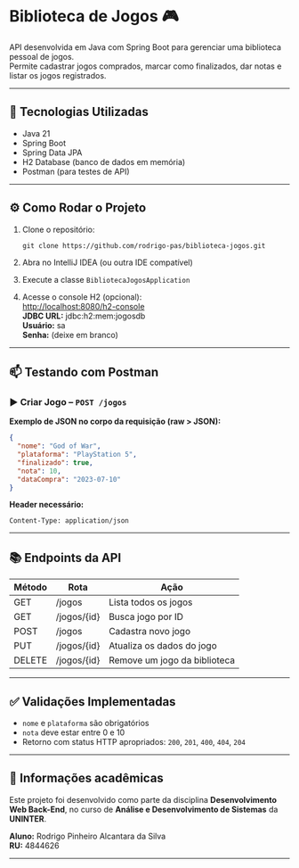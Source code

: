 # Biblioteca de Jogos 🎮

API desenvolvida em Java com Spring Boot para gerenciar uma biblioteca pessoal de jogos.  
Permite cadastrar jogos comprados, marcar como finalizados, dar notas e listar os jogos registrados.

---

## 🚀 Tecnologias Utilizadas

- Java 21
- Spring Boot
- Spring Data JPA
- H2 Database (banco de dados em memória)
- Postman (para testes de API)

---

## ⚙️ Como Rodar o Projeto

1. Clone o repositório:
   ```
   git clone https://github.com/rodrigo-pas/biblioteca-jogos.git
   ```

2. Abra no IntelliJ IDEA (ou outra IDE compatível)

3. Execute a classe `BibliotecaJogosApplication`

4. Acesse o console H2 (opcional):  
   [http://localhost:8080/h2-console](http://localhost:8080/h2-console)  
   **JDBC URL:** jdbc:h2:mem:jogosdb  
   **Usuário:** sa  
   **Senha:** (deixe em branco)

---

## 📫 Testando com Postman

### ▶️ Criar Jogo – `POST /jogos`

**Exemplo de JSON no corpo da requisição (raw > JSON):**

```json
{
  "nome": "God of War",
  "plataforma": "PlayStation 5",
  "finalizado": true,
  "nota": 10,
  "dataCompra": "2023-07-10"
}
```

**Header necessário:**

```
Content-Type: application/json
```

---

## 📚 Endpoints da API

| Método | Rota            | Ação                         |
|--------|------------------|------------------------------|
| GET    | /jogos           | Lista todos os jogos         |
| GET    | /jogos/{id}      | Busca jogo por ID            |
| POST   | /jogos           | Cadastra novo jogo           |
| PUT    | /jogos/{id}      | Atualiza os dados do jogo    |
| DELETE | /jogos/{id}      | Remove um jogo da biblioteca |

---

## ✅ Validações Implementadas

- `nome` e `plataforma` são obrigatórios
- `nota` deve estar entre 0 e 10
- Retorno com status HTTP apropriados: `200`, `201`, `400`, `404`, `204`

---

## 📘 Informações acadêmicas

Este projeto foi desenvolvido como parte da disciplina **Desenvolvimento Web Back-End**, no curso de **Análise e Desenvolvimento de Sistemas** da **UNINTER**.

**Aluno:** Rodrigo Pinheiro Alcantara da Silva  
**RU:** 4844626

---
